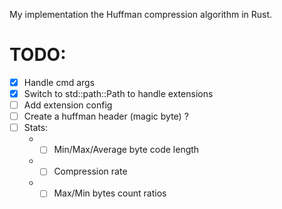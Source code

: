 
My implementation the Huffman compression algorithm in Rust.

# TODO:
- [x] Handle cmd args
- [x] Switch to std::path::Path to handle extensions
- [ ] Add extension config
- [ ] Create a huffman header (magic byte) ?
- [ ] Stats:
    * - [ ] Min/Max/Average byte code length
    * - [ ] Compression rate
    * - [ ] Max/Min bytes count ratios